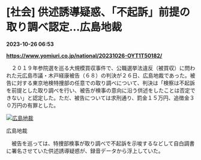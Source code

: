 # [社会] 供述誘導疑惑、「不起訴」前提の取り調べ認定…広島地裁

**2023-10-26 06:53**

**https://www.yomiuri.co.jp/national/20231026-OYT1T50182/**

　２０１９年参院選を巡る大規模買収事件で、公職選挙法違反（被買収）に問われた元広島市議・木戸経康被告（６８）の判決が２６日、広島地裁であった。被告に対する東京地検特捜部の任意での取り調べについて、判決は「検察は不起訴を前提とした取り調べを行い、被告が検事の意向に沿う供述をしたことは否定できない」と認定した。ただ、被告については求刑通り、罰金１５万円、追徴金３０万円の有罪とした。

[![広島地裁](https://www.yomiuri.co.jp/media/2023/10/20231026-OYT1I50101-1.jpg)](https://www.yomiuri.co.jp/pluralphoto/20231026-OYT1I50101/)

広島地裁

　被告を巡っては、特捜部検事が取り調べで不起訴を示唆するなどして自白調書に署名させていた供述誘導疑惑が、録音データから浮上していた。